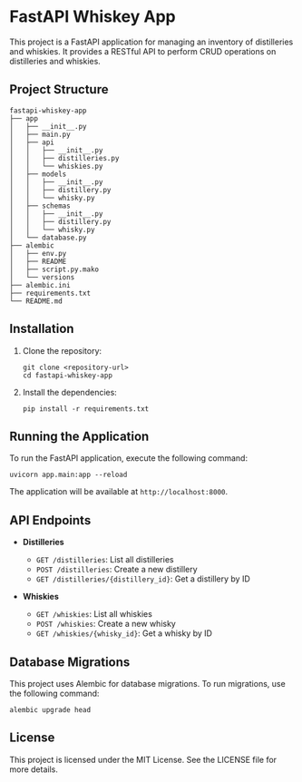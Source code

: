 # FastAPI Whiskey App

This project is a FastAPI application for managing an inventory of distilleries and whiskies. It provides a RESTful API to perform CRUD operations on distilleries and whiskies.

## Project Structure

```
fastapi-whiskey-app
├── app
│   ├── __init__.py
│   ├── main.py
│   ├── api
│   │   ├── __init__.py
│   │   ├── distilleries.py
│   │   └── whiskies.py
│   ├── models
│   │   ├── __init__.py
│   │   ├── distillery.py
│   │   └── whisky.py
│   ├── schemas
│   │   ├── __init__.py
│   │   ├── distillery.py
│   │   └── whisky.py
│   └── database.py
├── alembic
│   ├── env.py
│   ├── README
│   ├── script.py.mako
│   └── versions
├── alembic.ini
├── requirements.txt
└── README.md
```

## Installation

1. Clone the repository:
   ```
   git clone <repository-url>
   cd fastapi-whiskey-app
   ```

2. Install the dependencies:
   ```
   pip install -r requirements.txt
   ```

## Running the Application

To run the FastAPI application, execute the following command:

```
uvicorn app.main:app --reload
```

The application will be available at `http://localhost:8000`.

## API Endpoints

- **Distilleries**
  - `GET /distilleries`: List all distilleries
  - `POST /distilleries`: Create a new distillery
  - `GET /distilleries/{distillery_id}`: Get a distillery by ID

- **Whiskies**
  - `GET /whiskies`: List all whiskies
  - `POST /whiskies`: Create a new whisky
  - `GET /whiskies/{whisky_id}`: Get a whisky by ID

## Database Migrations

This project uses Alembic for database migrations. To run migrations, use the following command:

```
alembic upgrade head
```

## License

This project is licensed under the MIT License. See the LICENSE file for more details.